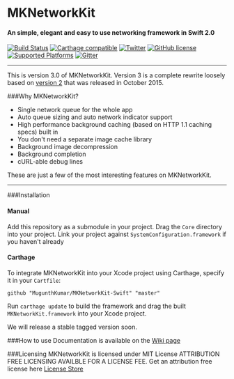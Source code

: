# MKNetworkKit
#### An simple, elegant and easy to use networking framework in Swift 2.0
[![Build Status](https://travis-ci.org/MugunthKumar/MKNetworkKit-Swift.svg?branch=master)](https://travis-ci.org/MugunthKumar/MKNetworkKit-Swift)
[![Carthage compatible](https://img.shields.io/badge/Carthage-compatible-4BC51D.svg?style=flat)](https://github.com/Carthage/Carthage)
[![Twitter](https://img.shields.io/badge/twitter-@MugunthKumar-orange.svg?style=flat)](http://twitter.com/MugunthKumar)
[![GitHub license](https://img.shields.io/badge/license-MIT-blue.svg)](https://github.com/MugunthKumar/MKNetworkKit-Swift/blob/master/LICENSE.md)
[![Supported Platforms](https://img.shields.io/badge/platform-iOS%20%7C%20watch%20OS%20%7C%20tvOS%20%7C%20OSX-yellowgreen.svg)](https://github.com/MugunthKumar/MKNetworkKit-Swift/Wiki)
[![Gitter](https://badges.gitter.im/MugunthKumar/MKNetworkKit-Swift.svg)](https://gitter.im/MugunthKumar/MKNetworkKit-Swift?utm_source=badge&utm_medium=badge&utm_campaign=pr-badge&utm_content=badge)

---
This is version 3.0 of MKNetworkKit. 
Version 3 is a complete rewrite loosely based on [version 2](https://github.com/MugunthKumar/MKNetworkKit) that was released in October 2015.

###Why MKNetworkKit?

* Single network queue for the whole app
* Auto queue sizing and auto network indicator support
* High performance background caching (based on HTTP 1.1 caching specs) built in
* You don't need a separate image cache library
* Background image decompression
* Background completion
* cURL-able debug lines

These are just a few of the most interesting features on MKNetworkKit.

---

###Installation
#### Manual
Add this repository as a submodule in your project.
Drag the `Core` directory into your  project. 
Link your project against `SystemConfiguration.framework` if you haven't already

#### Carthage
To integrate MKNetworkKit into your Xcode project using Carthage, specify it in your `Cartfile`:
```
github "MugunthKumar/MKNetworkKit-Swift" "master"
```
Run `carthage update` to build the framework and drag the built `MKNetworkKit.framework` into your Xcode project.

We will release a stable tagged version soon.

###How to use
Documentation is available on the [Wiki page](https://github.com/MugunthKumar/MKNetworkKit-Swift/Wiki)

###Licensing
MKNetworkKit is licensed under MIT License
ATTRIBUTION FREE LICENSING AVAILBLE FOR A LICENSE FEE.
Get an attribution free license here [License Store](http://blog.mugunthkumar.com/license-store/)
